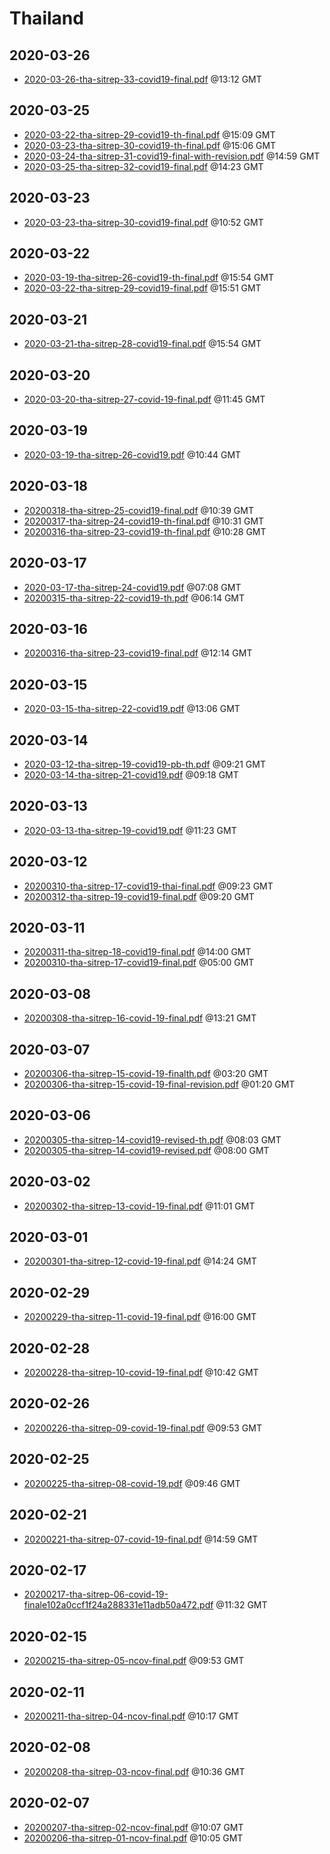 # Thailand


## 2020-03-26

* [2020-03-26-tha-sitrep-33-covid19-final.pdf](3ebff6a9f9e1a719d258bfdf32de1bda447cd9f8/file.pdf) @13:12 GMT

## 2020-03-25

* [2020-03-22-tha-sitrep-29-covid19-th-final.pdf](eacf7004ba0fa7094759d47a8df5f1ce70a703fd/file.pdf) @15:09 GMT
* [2020-03-23-tha-sitrep-30-covid19-th-final.pdf](6224891dce7c387c74eba8ba447fd414e6c4c378/file.pdf) @15:06 GMT
* [2020-03-24-tha-sitrep-31-covid19-final-with-revision.pdf](7b533efcc556fab6de7f7c009664dcf8009d41c1/file.pdf) @14:59 GMT
* [2020-03-25-tha-sitrep-32-covid19-final.pdf](976c0eb194485fdb8d2bb00f3f0847a0f3f91c9f/file.pdf) @14:23 GMT

## 2020-03-23

* [2020-03-23-tha-sitrep-30-covid19-final.pdf](6e08f372dfff52bd0aa89c7c49d5cc4aced683e5/file.pdf) @10:52 GMT

## 2020-03-22

* [2020-03-19-tha-sitrep-26-covid19-th-final.pdf](0938f9106ebdf2e464b3687ff2ba4956d7908d85/file.pdf) @15:54 GMT
* [2020-03-22-tha-sitrep-29-covid19-final.pdf](21e351ba32912923f1096f65ec12eaa8793d83b2/file.pdf) @15:51 GMT

## 2020-03-21

* [2020-03-21-tha-sitrep-28-covid19-final.pdf](c5ae4a21d603f0309b585ddcca856f276310d077/file.pdf) @15:54 GMT

## 2020-03-20

* [2020-03-20-tha-sitrep-27-covid-19-final.pdf](fdfb44bcc8c7f84312f6f3eac82696537f102c98/file.pdf) @11:45 GMT

## 2020-03-19

* [2020-03-19-tha-sitrep-26-covid19.pdf](be73bb4ba51671d82bf082f933d6c006ae5477b2/file.pdf) @10:44 GMT

## 2020-03-18

* [20200318-tha-sitrep-25-covid19-final.pdf](cbb855535533edbc598988df81d03356e702ccc3/file.pdf) @10:39 GMT
* [20200317-tha-sitrep-24-covid19-th-final.pdf](5b45e15448cb9930e595145d2f8d3f3e756d441f/file.pdf) @10:31 GMT
* [20200316-tha-sitrep-23-covid19-th-final.pdf](d4854f629ebd6f819f25f20ee75ce572def11940/file.pdf) @10:28 GMT

## 2020-03-17

* [2020-03-17-tha-sitrep-24-covid19.pdf](f173b780a4b704b074fb8b3e990bf84cda6da35d/file.pdf) @07:08 GMT
* [20200315-tha-sitrep-22-covid19-th.pdf](613317cc7a5450d30a9b6f63086b5577e3c7f1ee/file.pdf) @06:14 GMT

## 2020-03-16

* [20200316-tha-sitrep-23-covid19-final.pdf](9f5dbe446cb812c287df49a93f45417a2ac75f83/file.pdf) @12:14 GMT

## 2020-03-15

* [2020-03-15-tha-sitrep-22-covid19.pdf](bf27f3609ff0f3a6aea16b9df4aef834fc870aa5/file.pdf) @13:06 GMT

## 2020-03-14

* [2020-03-12-tha-sitrep-19-covid19-pb-th.pdf](158ce3bc4f0373f15579821f2fb66d55a313870e/file.pdf) @09:21 GMT
* [2020-03-14-tha-sitrep-21-covid19.pdf](32275ae4c1f3b43e24ff829ce973d9fbf02d7685/file.pdf) @09:18 GMT

## 2020-03-13

* [2020-03-13-tha-sitrep-19-covid19.pdf](74821c8b4046ea3d8ee603d6452d93d80ca43cf3/file.pdf) @11:23 GMT

## 2020-03-12

* [20200310-tha-sitrep-17-covid19-thai-final.pdf](4c8bb4415b9f6cf8d3666752b4d4358d33bf864f/file.pdf) @09:23 GMT
* [20200312-tha-sitrep-19-covid19-final.pdf](84e435af49c26fd1d64cb6d63363d37e0f5c7f78/file.pdf) @09:20 GMT

## 2020-03-11

* [20200311-tha-sitrep-18-covid19-final.pdf](2fa0c4cd917f661ce36997e8a67f4762dddb8093/file.pdf) @14:00 GMT
* [20200310-tha-sitrep-17-covid19-final.pdf](2cee44ad5b24aaece94a57a53dab99110035c264/file.pdf) @05:00 GMT

## 2020-03-08

* [20200308-tha-sitrep-16-covid-19-final.pdf](e6cdd6fd261af7e203fd537d7940e380477c6ebb/file.pdf) @13:21 GMT

## 2020-03-07

* [20200306-tha-sitrep-15-covid-19-finalth.pdf](5d3fe34a60c93a274ebaed5d89af88948e3ae59c/file.pdf) @03:20 GMT
* [20200306-tha-sitrep-15-covid-19-final-revision.pdf](0abc8b2106b4de6b8394eb072f7e969561415af0/file.pdf) @01:20 GMT

## 2020-03-06

* [20200305-tha-sitrep-14-covid19-revised-th.pdf](b197d5096f93925112e0c98537b94b75f2530b49/file.pdf) @08:03 GMT
* [20200305-tha-sitrep-14-covid19-revised.pdf](140a5b86334c82e86615f1b2428053c319d376a5/file.pdf) @08:00 GMT

## 2020-03-02

* [20200302-tha-sitrep-13-covid-19-final.pdf](1c1424753c7f82c0672d877ace468d463f4a8b59/file.pdf) @11:01 GMT

## 2020-03-01

* [20200301-tha-sitrep-12-covid-19-final.pdf](377875a03b7ef91b1d9061424f249e026cd9df29/file.pdf) @14:24 GMT

## 2020-02-29

* [20200229-tha-sitrep-11-covid-19-final.pdf](471330111f02e2d8fcf639fd600277ab50cd7faa/file.pdf) @16:00 GMT

## 2020-02-28

* [20200228-tha-sitrep-10-covid-19-final.pdf](52e8aa926395f465b8600d8602814507699c3caa/file.pdf) @10:42 GMT

## 2020-02-26

* [20200226-tha-sitrep-09-covid-19-final.pdf](6922bc0d61146085311bb89f9ab1e80bde3b3365/file.pdf) @09:53 GMT

## 2020-02-25

* [20200225-tha-sitrep-08-covid-19.pdf](9842b9dd43f0399df8cae0a21d9d54c64e80d721/file.pdf) @09:46 GMT

## 2020-02-21

* [20200221-tha-sitrep-07-covid-19-final.pdf](7f9c1ee3ce5451f6ff92dd691d02bd6e41e2d6f0/file.pdf) @14:59 GMT

## 2020-02-17

* [20200217-tha-sitrep-06-covid-19-finale102a0ccf1f24a288331e11adb50a472.pdf](278fb6c38d90469a3faf8a099cb84c635f00ecfa/file.pdf) @11:32 GMT

## 2020-02-15

* [20200215-tha-sitrep-05-ncov-final.pdf](0253a0f0a5be8f1f5db4517728a4ce25d1a8de1c/file.pdf) @09:53 GMT

## 2020-02-11

* [20200211-tha-sitrep-04-ncov-final.pdf](78b59839a2043c6e3bf55df208b68272ead8fb13/file.pdf) @10:17 GMT

## 2020-02-08

* [20200208-tha-sitrep-03-ncov-final.pdf](46ef11b71ce946e7e89aca29e1408a533937fede/file.pdf) @10:36 GMT

## 2020-02-07

* [20200207-tha-sitrep-02-ncov-final.pdf](08e8a631218330c92bcd66b53919e6424527435d/file.pdf) @10:07 GMT
* [20200206-tha-sitrep-01-ncov-final.pdf](99fb6573e69b441ec0b6238cc281786ce7808621/file.pdf) @10:05 GMT
